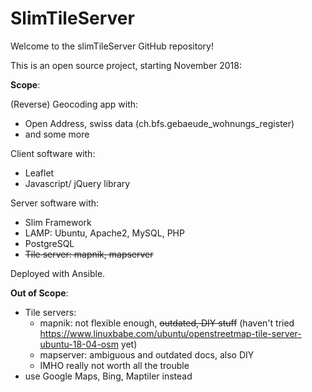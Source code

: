 # SlimTileServer

Welcome to the slimTileServer GitHub repository! 

This is an open source project, starting November 2018:

**Scope**:

(Reverse) Geocoding app with:
  * Open Address, swiss data (ch.bfs.gebaeude_wohnungs_register)
  * and some more

Client software with:
* Leaflet
* Javascript/ jQuery library

Server software with:
* Slim Framework
* LAMP: Ubuntu, Apache2, MySQL, PHP 
* PostgreSQL
* ~~Tile server: mapnik, mapserver~~

Deployed with Ansible.

**Out of Scope**:
* Tile servers:
  * mapnik: not flexible enough, ~~outdated, DIY stuff~~ (haven't tried https://www.linuxbabe.com/ubuntu/openstreetmap-tile-server-ubuntu-18-04-osm yet)
  * mapserver: ambiguous and outdated docs, also DIY
  * IMHO really not worth all the trouble
* use Google Maps, Bing, Maptiler instead
